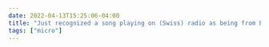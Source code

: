 ```yaml
---
date: 2022-04-13T15:25:06-04:00
title: "Just recognized a song playing on (Swiss) radio as being from Eurovision 2021, and that makes me happy."
tags: ["micro"]
---
```

